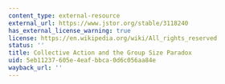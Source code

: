 ```yaml
---
content_type: external-resource
external_url: https://www.jstor.org/stable/3118240
has_external_license_warning: true
license: https://en.wikipedia.org/wiki/All_rights_reserved
status: ''
title: Collective Action and the Group Size Paradox
uid: 5eb11237-605e-4eaf-bbca-0d6c056aa84e
wayback_url: ''
---
```

